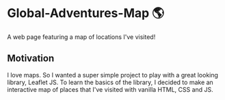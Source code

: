 # Global-Adventures-Map 🌎
A web page featuring a map of locations I've visited!

## Motivation
I love maps. So I wanted a super simple project to play with a great looking library, Leaflet JS. To learn the basics of the library, I decided to make an interactive map of places that I've visited with vanilla HTML, CSS and JS.
